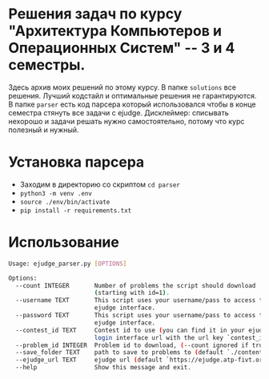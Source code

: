 # Решения задач по курсу "Архитектура Компьютеров и Операционных Систем" -- 3 и 4 семестры.
Здесь архив моих решений по этому курсу.
В папке `solutions` все решения. Лучший кодстайл и оптимальные решения не гарантируются. 
В папке `parser` есть код парсера который использовался чтобы в конце семестра стянуть все задачи с ejudge.
Дисклеймер: списывать нехорошо и задачи решать нужно самостоятельно, потому что курс полезный и нужный.

# Установка парсера
- Заходим в директорию со скриптом `cd parser`
- `python3 -m venv .env`
- `source ./env/bin/activate`
- `pip install -r requirements.txt`


# Использование
```bash
Usage: ejudge_parser.py [OPTIONS]

Options:
  --count INTEGER       Number of problems the script should download
                        (starting with id=1).
  --username TEXT       This script uses your username/pass to access the
                        ejudge interface.
  --password TEXT       This script uses your username/pass to access the
                        ejudge interface.
  --contest_id TEXT     Contest id to use (you can find it in your ejudge
                        login interface url with the url key `contest_id`)
  --problem_id INTEGER  Problem id to download, (--count ignored if true)
  --save_folder TEXT    path to save to problems to (default `./content`)
  --ejudge_url TEXT     ejudge url (default `https://ejudge.atp-fivt.org`)
  --help                Show this message and exit.
```